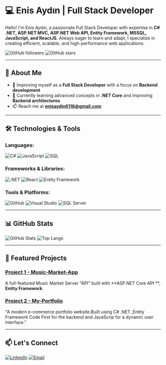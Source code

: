 # 💻 Enis Aydın | Full Stack Developer

Hello! I'm Enis Aydın, a passionate Full Stack Developer with expertise in **C# .NET, ASP.NET MVC, ASP.NET Web API, Entity Framework, MSSQL, JavaScript, and ReactJS**. Always eager to learn and adapt, I specialize in creating efficient, scalable, and high-performance web applications.

![GitHub followers](https://img.shields.io/github/followers/enisaydin?style=social)
![GitHub stars](https://img.shields.io/github/stars/enisaydin?style=social)

---

## 🚀 About Me

- 💼 Improving myself as a **Full Stack Developer** with a focus on **Backend development**
- 🔭 Currently learning advanced concepts in **.NET Core** and improving **Backend architectures**
- 📫 Reach me at **enisaydin6116@gmail.com**


---

## 🛠️ Technologies & Tools

### Languages:
![C#](https://img.shields.io/badge/C%23-239120?style=for-the-badge&logo=c-sharp&logoColor=white)
![JavaScript](https://img.shields.io/badge/JavaScript-F7DF1E?style=for-the-badge&logo=javascript&logoColor=black)
![SQL](https://img.shields.io/badge/SQL-316192?style=for-the-badge&logo=microsoft-sql-server&logoColor=white)

### Frameworks & Libraries:
![.NET](https://img.shields.io/badge/.NET-512BD4?style=for-the-badge&logo=.net&logoColor=white)
![React](https://img.shields.io/badge/React-20232A?style=for-the-badge&logo=react&logoColor=61DAFB)
![Entity Framework](https://img.shields.io/badge/Entity%20Framework-512BD4?style=for-the-badge&logo=.net&logoColor=white)

### Tools & Platforms:
![GitHub](https://img.shields.io/badge/GitHub-181717?style=for-the-badge&logo=github&logoColor=white)
![Visual Studio](https://img.shields.io/badge/Visual%20Studio-5C2D91?style=for-the-badge&logo=visual-studio&logoColor=white)
![SQL Server](https://img.shields.io/badge/Microsoft%20SQL%20Server-CC2927?style=for-the-badge&logo=microsoft-sql-server&logoColor=white)

---

## 📊 GitHub Stats

![GitHub Stats](https://github-readme-stats.vercel.app/api?username=enisaydin&show_icons=true&theme=radical)
![Top Langs](https://github-readme-stats.vercel.app/api/top-langs/?username=enisaydin&layout=compact&theme=radical)

---

## 📌 Featured Projects

### [Project 1 - Music-Market-App](https://github.com/enisaydin/ASP.NET-MVC-API-MUSIC-MARKET-APP)
A full-featured Music Market Server "API" built with **ASP.NET Core API **, **Entity Framework**.

### [Project 2 - My-Portfolio](https://github.com/enisaydin/ASP.NET-MVC-MYPORTFOLIOPROJECT)
"A modern e-commerce portfolio website.Built using C# .NET ,Entity Framework Code First for the backend and JavaScrip for a dynamic user interface."

---

## 📫 Let's Connect

[![LinkedIn](https://img.shields.io/badge/LinkedIn-0077B5?style=for-the-badge&logo=linkedin&logoColor=white)](https://linkedin.com/in/enisaydin_)
[![Email](https://img.shields.io/badge/Email-D14836?style=for-the-badge&logo=gmail&logoColor=white)](mailto:enisaydin6116@gmail.com)

